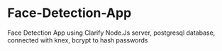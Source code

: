 # Face-Detection-App
Face Detection App using Clarify
Node.Js server, 
postgresql database, 
connected with knex, 
bcrypt to hash passwords
